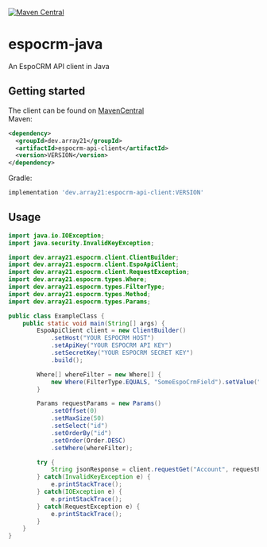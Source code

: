 [![Maven Central](https://img.shields.io/maven-central/v/dev.array21/espocrm-api-client.svg?label=Maven%20Central)](https://search.maven.org/search?q=g:%22dev.array21%22%20AND%20a:%22espocrm-api-client%22)

# espocrm-java
An EspoCRM API client in Java

## Getting started
The client can be found on [MavenCentral](https://search.maven.org/artifact/dev.array21/espocrm-api-client)  
Maven:
```xml
<dependency>
  <groupId>dev.array21</groupId>
  <artifactId>espocrm-api-client</artifactId>
  <version>VERSION</version>
</dependency>
```

Gradle:
```groovy
implementation 'dev.array21:espocrm-api-client:VERSION'
```

## Usage
```java
import java.io.IOException;
import java.security.InvalidKeyException;

import dev.array21.espocrm.client.ClientBuilder;
import dev.array21.espocrm.client.EspoApiClient;
import dev.array21.espocrm.client.RequestException;
import dev.array21.espocrm.types.Where;
import dev.array21.espocrm.types.FilterType;
import dev.array21.espocrm.types.Method;
import dev.array21.espocrm.types.Params;

public class ExampleClass {
    public static void main(String[] args) {
        EspoApiClient client = new ClientBuilder()
            .setHost("YOUR ESPOCRM HOST")
            .setApiKey("YOUR ESPOCRM API KEY")
            .setSecretKey("YOUR ESPOCRM SECRET KEY")
            .build();

        Where[] whereFilter = new Where[] {
            new Where(FilterType.EQUALS, "SomeEspoCrmField").setValue("itMustBeEqualToThis")
        }

        Params requestParams = new Params()
            .setOffset(0)
            .setMaxSize(50)
            .setSelect("id")
            .setOrderBy("id")
            .setOrder(Order.DESC)
            .setWhere(whereFilter);

        try {
            String jsonResponse = client.requestGet("Account", requestParams);
        } catch(InvalidKeyException e) {
            e.printStackTrace();
        } catch(IOException e) {
            e.printStackTrace();
        } catch(RequestException e) {
            e.printStackTrace();
        }
    }
}
```

